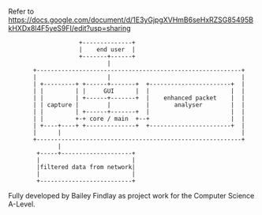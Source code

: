 
Refer to https://docs.google.com/document/d/1E3yGjpgXVHmB6seHxRZSG85495BkHXDx8l4F5yeS9FI/edit?usp=sharing

```
                    +--------------+
                    |    end user  |
                    +-------+------+
                            |
       +----------------------------------------------------------+
       |                    |                                     |
       | +---------+ +------+-------+  +-----------------------+  |
       | |         | |     GUI      |  |                       |  |
       | |         | +------+-------+  |    enhanced packet    |  |
       | | capture |        |          |       analyser        |  |
       | |         | +------+-------+  |                       |  |
       | |         +-+ core / main  +--+                       |  |
       | +----+----+ +--------------+  +-----------------------+  |
       |      |                                                   |
       +----------------------------------------------------------+
              |
        +-----+--------------------+
        |                          |
        |filtered data from network|
        |                          |
        +--------------------------+
```
Fully developed by Bailey Findlay as project work for the Computer Science A-Level.
